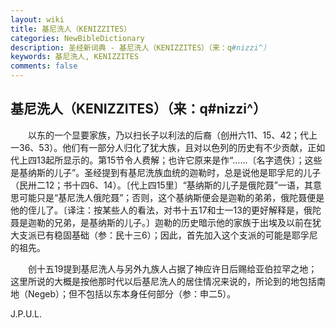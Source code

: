 ```yaml
---
layout: wiki
title: 基尼洗人（KENIZZITES）
categories: NewBibleDictionary
description: 圣经新词典 - 基尼洗人（KENIZZITES）（来：q#nizzi^）
keywords: 基尼洗人, KENIZZITES
comments: false
---
```


## 基尼洗人（KENIZZITES）（来：q#nizzi^）

　　以东的一个显要家族，乃以扫长子以利法的后裔（创卅六11、15、42；代上一36、53）。他们有一部分人归化了犹大族，且对以色列的历史有不少贡献，正如代上四13起所显示的。第15节令人费解；也许它原来是作“……〔名字遗佚〕；这些是基纳斯的儿子”。圣经提到有基尼洗族血统的迦勒时，总是说他是耶孚尼的儿子（民卅二12；书十四6、14）。〔代上四15里〕“基纳斯的儿子是俄陀聂”一语，其意思可能只是“基尼洗人俄陀聂”；否则，这个基纳斯便会是迦勒的弟弟，俄陀聂便是他的侄儿了。〔译注：按某些人的看法，对书十五17和士一13的更好解释是，俄陀聂是迦勒的兄弟，是基纳斯的儿子。〕迦勒的历史暗示他的家族于出埃及以前在犹大支派已有稳固基础（参：民十三6）；因此，首先加入这个支派的可能是耶孚尼的祖先。

　　创十五19提到基尼洗人与另外九族人占据了神应许日后赐给亚伯拉罕之地；这里所说的大概是按他那时代以后基尼洗人的居住情况来说的，所论到的地包括南地（Negeb）；但不包括以东本身任何部分（参：申二5）。

J.P.U.L.








